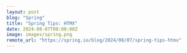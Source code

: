 ```yaml
---
layout: post
blog: "Spring"
title: "Spring Tips: HTMX"
date: 2024-08-07T00:00:00Z
image: images/spring.png
remote_url: "https://spring.io/blog/2024/08/07/spring-tips-htmx"
---
```

